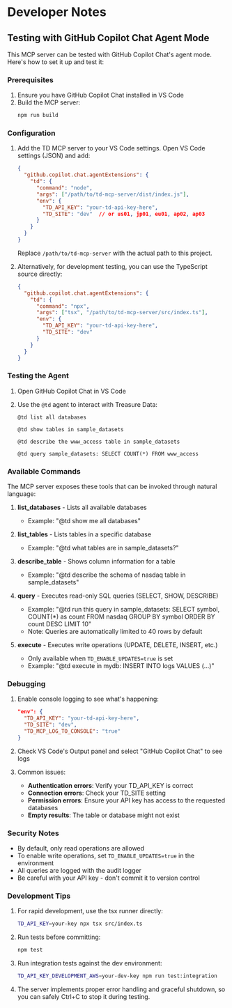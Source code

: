 # Developer Notes

## Testing with GitHub Copilot Chat Agent Mode

This MCP server can be tested with GitHub Copilot Chat's agent mode. Here's how to set it up and test it:

### Prerequisites

1. Ensure you have GitHub Copilot Chat installed in VS Code
2. Build the MCP server:
   ```bash
   npm run build
   ```

### Configuration

1. Add the TD MCP server to your VS Code settings. Open VS Code settings (JSON) and add:

   ```json
   {
     "github.copilot.chat.agentExtensions": {
       "td": {
         "command": "node",
         "args": ["/path/to/td-mcp-server/dist/index.js"],
         "env": {
           "TD_API_KEY": "your-td-api-key-here",
           "TD_SITE": "dev"  // or us01, jp01, eu01, ap02, ap03
         }
       }
     }
   }
   ```

   Replace `/path/to/td-mcp-server` with the actual path to this project.

2. Alternatively, for development testing, you can use the TypeScript source directly:

   ```json
   {
     "github.copilot.chat.agentExtensions": {
       "td": {
         "command": "npx",
         "args": ["tsx", "/path/to/td-mcp-server/src/index.ts"],
         "env": {
           "TD_API_KEY": "your-td-api-key-here",
           "TD_SITE": "dev"
         }
       }
     }
   }
   ```

### Testing the Agent

1. Open GitHub Copilot Chat in VS Code
2. Use the `@td` agent to interact with Treasure Data:

   ```
   @td list all databases
   ```

   ```
   @td show tables in sample_datasets
   ```

   ```
   @td describe the www_access table in sample_datasets
   ```

   ```
   @td query sample_datasets: SELECT COUNT(*) FROM www_access
   ```

### Available Commands

The MCP server exposes these tools that can be invoked through natural language:

1. **list_databases** - Lists all available databases
   - Example: "@td show me all databases"

2. **list_tables** - Lists tables in a specific database
   - Example: "@td what tables are in sample_datasets?"

3. **describe_table** - Shows column information for a table
   - Example: "@td describe the schema of nasdaq table in sample_datasets"

4. **query** - Executes read-only SQL queries (SELECT, SHOW, DESCRIBE)
   - Example: "@td run this query in sample_datasets: SELECT symbol, COUNT(*) as count FROM nasdaq GROUP BY symbol ORDER BY count DESC LIMIT 10"
   - Note: Queries are automatically limited to 40 rows by default

5. **execute** - Executes write operations (UPDATE, DELETE, INSERT, etc.)
   - Only available when `TD_ENABLE_UPDATES=true` is set
   - Example: "@td execute in mydb: INSERT INTO logs VALUES (...)"

### Debugging

1. Enable console logging to see what's happening:
   ```json
   "env": {
     "TD_API_KEY": "your-td-api-key-here",
     "TD_SITE": "dev",
     "TD_MCP_LOG_TO_CONSOLE": "true"
   }
   ```

2. Check VS Code's Output panel and select "GitHub Copilot Chat" to see logs

3. Common issues:
   - **Authentication errors**: Verify your TD_API_KEY is correct
   - **Connection errors**: Check your TD_SITE setting
   - **Permission errors**: Ensure your API key has access to the requested databases
   - **Empty results**: The table or database might not exist

### Security Notes

- By default, only read operations are allowed
- To enable write operations, set `TD_ENABLE_UPDATES=true` in the environment
- All queries are logged with the audit logger
- Be careful with your API key - don't commit it to version control

### Development Tips

1. For rapid development, use the tsx runner directly:
   ```bash
   TD_API_KEY=your-key npx tsx src/index.ts
   ```

2. Run tests before committing:
   ```bash
   npm test
   ```

3. Run integration tests against the dev environment:
   ```bash
   TD_API_KEY_DEVELOPMENT_AWS=your-dev-key npm run test:integration
   ```

4. The server implements proper error handling and graceful shutdown, so you can safely Ctrl+C to stop it during testing.